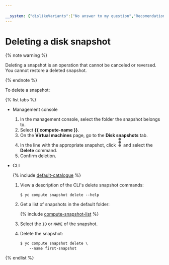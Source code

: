 ```yaml
---

__system: {"dislikeVariants":["No answer to my question","Recomendations didn't help","The content doesn't match title","Other"]}
---
```

# Deleting a disk snapshot

{% note warning %}

Deleting a snapshot is an operation that cannot be canceled or reversed. You cannot restore a deleted snapshot.

{% endnote %}

To delete a snapshot:

{% list tabs %}

- Management console
  
  1. In the management console, select the folder the snapshot belongs to.
  1. Select **{{ compute-name }}**.
  1. On the **Virtual machines** page, go to the **Disk snapshots** tab.
  1. In the line with the appropriate snapshot, click ![image](../../../_assets/dots.svg) and select the **Delete** command.
  1. Confirm deletion.
  
- CLI
  
  {% include [default-catalogue](../../../_includes/default-catalogue.md) %}
  
  1. View a description of the CLI's delete snapshot commands:
  
      ```
      $ yc compute snapshot delete --help
      ```
  
  1. Get a list of snapshots in the default folder:
  
      {% include [compute-snapshot-list](../../_includes_service/compute-snapshot-list.md) %}
  
  1. Select the `ID` or `NAME` of the snapshot.
  
  1. Delete the snapshot:
  
      ```
      $ yc compute snapshot delete \
          --name first-snapshot
      ```
  
{% endlist %}

